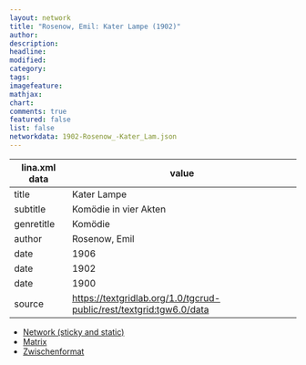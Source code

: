 ```yaml
---
layout: network
title: "Rosenow, Emil: Kater Lampe (1902)"
author:
description:
headline:
modified:
category:
tags:
imagefeature: 
mathjax: 
chart: 
comments: true
featured: false
list: false
networkdata: 1902-Rosenow_-Kater_Lam.json
---
```

lina.xml data  | value
------------- | -------------
title|Kater Lampe
subtitle|Komödie in vier Akten
genretitle|Komödie
author|Rosenow, Emil
date|1906
date|1902
date|1900
source|https://textgridlab.org/1.0/tgcrud-public/rest/textgrid:tgw6.0/data


* [Network (sticky and static)](/network81)
* [Matrix](/matrix81)
* [Zwischenformat](/lina81 )
